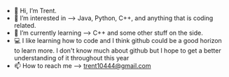 - 👋 Hi, I’m Trent.
- 👀 I’m interested in --> Java, Python, C++, and anything that is coding related.
- 🌱 I’m currently learning --> C++ and some other stuff on the side.
- 💻 I like learning how to code and I think github could be a good horizon to learn more.
     I don't know much about github but I hope to get a better understanding of it throughout this year
- 📫 How to reach me --> trent10444@gmail.com

<!---
trent10444/trent10444 is a ✨ special ✨ repository because its `README.md` (this file) appears on your GitHub profile.
You can click the Preview link to take a look at your changes.
--->
